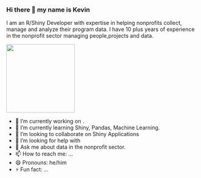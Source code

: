 ### Hi there 👋 my name is Kevin




I am an R/Shiny Developer with expertise in helping nonprofits collect, manage and analyze their program data. I have 10 plus years of experience in the nonprofit sector managing people,projects and data.


<img height="180em" src="https://github-readme-stats.vercel.app/api?username=kgilds&show_icons=true&hide_border=true&&count_private=true&include_all_commits=true" />

- 🔭 I’m currently working on . 
- 🌱 I’m currently learning Shiny, Pandas, Machine Learning. 
- 👯 I’m looking to collaborate on Shiny Applications
- 🤔 I’m looking for help with 
- 💬 Ask me about data in the nonprofit sector.
- 📫 How to reach me: ...
- 😄 Pronouns: he/him
- ⚡ Fun fact: ...


<!--
**kgilds/kgilds** is a ✨ _special_ ✨ repository because its `README.md` (this file) appears on your GitHub profile.

Here are some ideas to get you started:


-->
